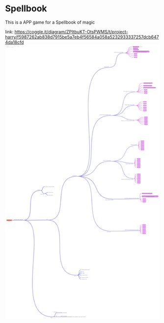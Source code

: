 # Spellbook
This is a APP game for a Spellbook of magic 

link: https://coggle.it/diagram/ZPItbuKT-OtsPWMS/t/project-harry/f5987262ab838d7915be5a7eb4f56584a058a5232933337257dcb6474da18cfd
![Diagrama de Blocos](/Project_Spellbook_BlockDiagram.png)